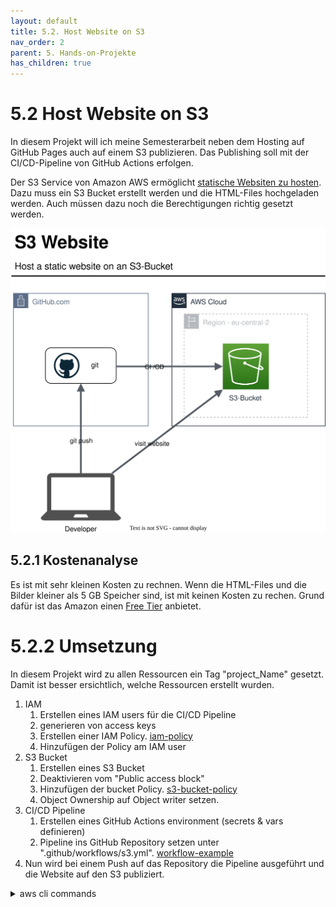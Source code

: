 ```yaml
---
layout: default
title: 5.2. Host Website on S3
nav_order: 2
parent: 5. Hands-on-Projekte
has_children: true
---
```


# 5.2 Host Website on S3

In diesem Projekt will ich meine Semesterarbeit neben dem Hosting auf GitHub Pages auch auf einem S3 publizieren. Das Publishing soll mit der CI/CD-Pipeline von GitHub Actions erfolgen.

Der S3 Service von Amazon AWS ermöglicht [statische Websiten zu hosten](https://docs.aws.amazon.com/AmazonS3/latest/userguide/WebsiteHosting.html). Dazu muss ein S3 Bucket erstellt werden und die HTML-Files hochgeladen werden. Auch müssen dazu noch die Berechtigungen richtig gesetzt werden.

![2023_S3_Website](../../ressources/images/2023_s3_website.svg)

## 5.2.1 Kostenanalyse

Es ist mit sehr kleinen Kosten zu rechnen. Wenn die HTML-Files und die Bilder kleiner als 5 GB Speicher sind, ist mit keinen Kosten zu rechen. Grund dafür ist das Amazon einen [Free Tier](https://aws.amazon.com/free) anbietet.

# 5.2.2 Umsetzung

In diesem Projekt wird zu allen Ressourcen ein Tag "project_Name" gesetzt. Damit ist besser ersichtlich, welche Ressourcen erstellt wurden.

1. IAM
    1. Erstellen eines IAM users für die CI/CD Pipeline
    2. generieren von access keys
    3. Erstellen einer IAM Policy. [iam-policy](../../ressources/artifacts/s3_website/s3_iam_policy_write.json)
    4. Hinzufügen der Policy am IAM user
2. S3 Bucket
    1. Erstellen eines S3 Bucket
    2. Deaktivieren vom "Public access block"
    3. Hinzufügen der bucket Policy. [s3-bucket-policy](../../ressources/artifacts/s3_website/s3_bucket_policy.json)
    4. Object Ownership auf Object writer setzen.
3. CI/CD Pipeline
    1. Erstellen eines GitHub Actions environment (secrets & vars definieren)
    2. Pipeline ins GitHub Repository setzen unter ".github/workflows/s3.yml". [workflow-example](../../ressources/artifacts/s3_website/s3.yml)
4. Nun wird bei einem Push auf das Repository die Pipeline ausgeführt und die Website auf den S3 publiziert.

<details>
  <summary>aws cli commands</summary>
  ```bash
    # Create an S3 Bucket
    aws s3api create-bucket \
      --bucket <BUCKET-NAME> \
      --region eu-central-2 \
      --create-bucket-configuration LocationConstraint=eu-central-2

    # Disable "public-access-block"
    aws s3api put-public-access-block \
      --bucket <BUCKET-NAME> \
      --public-access-block-configuration "BlockPublicAcls=false,IgnorePublicAcls=false,BlockPublicPolicy=false,RestrictPublicBuckets=false"

    # Upload publicRead Policy
    aws s3api put-bucket-policy \
      --bucket <BUCKET-NAME> \
      --policy file://<PATH-TO-JSON-FILE>

    # Enable static website hosting
    aws s3 website s3://<BUCKET-NAME>/ --index-document index.html --error-document error.html

    # Create IAM Policy
    aws iam create-policy \
      --policy-name s3_website_write \
      --policy-document file://<PATH-TO-JSON-FILE>
  
    # Create user for CI/CD access
    aws iam create-user \
      --user s_s3_website
  
    # Attach policy to user
    aws iam attach-user-policy \
      --policy-arn arn:aws:iam:<ACCOUNT-ID>:aws:policy/s3_website_write \
      --user-name Alice
  ```
</details>

## 5.2.3 Testing

## 5.2.4 Reflexion